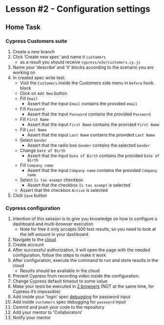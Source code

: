 # Lesson #2 - Configuration settings

## Home Task

### Cypress Customers suite

1. Create a new branch
2. Click ‘Create new spec’ and name it `customers`
   * as a result you should receive `cypress/e2e/customers.cy.js`
3. Name your ‘describe’ and ‘it’ blocks according to the scenario you are working on
4. In created spec write test:
   * Visit the `Customers` inside the Customers side menu in `before` hook block
   * Click on `Add New` button
   * Fill `Email`
     * Assert that the input `Email` contains the provided `email`
   * Fill `Password`
     * Assert that the input `Password` contains the provided `Password`
   * Fill `First Name`
     * Assert that the input `First Name` contains the provided `First Name`
   * Fill `Last Name`
     * Assert that the input `Last Name` contains the provided `Last Name`
   * Select `Gender`
     * Assert that the radio box `Gender` contains the selected `Gender`
   * Change `Date of Birth`
     * Assert that the input `Date of Birth` contains the provided `Date of Birth`
   * Fill `Company name`
     * Assert that the input `Company name` contains the provided `Company name`
   * Select `Is tax exempt` checkbox
     * Assert that the checkbox `Is tax exempt` is selected
   * Assert that the checkbox `Active` is selected
5. Click `Save` button

### Cypress configuration

1. Intention of this session is to give you knowledge on how to configure a dashboard and multi-browser execution
     * Note for free it only accepts 500 test results, so you need to look at the left amount in your dashboard.
2. Navigate to the [cloud](https://cloud.cypress.io/login)
3. Create account
4. After successful authorization, it will open the page with the needed configuration, follow the steps to make it work
5. After configuration, execute the command to run and store results in the cloud
   * Results should be available in the cloud
6. Prevent Cypress from recording video inside the configuration.
7. Change Cypress default timeout to some value
8. Make your tests be executed in [2 browsers](https://docs.cypress.io/guides/guides/cross-browser-testing) (NOT at the same time, for Cypress it’s impossible)
9. Add inside your ‘login’ spec [debugging](https://docs.cypress.io/guides/guides/debugging) for password input
10. Add inside `customers` spec debugging for `password` input
11. Commit and push your code to the repository
12. Add your mentor to ‘Collaborators’
13. Notify your mentor

